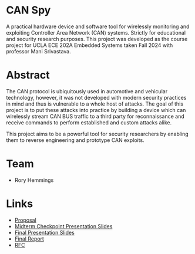 # CAN Spy

A practical hardware device and software tool for wirelessly monitoring and exploiting Controller Area Network (CAN) systems. Strictly for educational and security research purposes. This project was developed as the course project for UCLA ECE 202A Embedded Systems taken Fall 2024 with professor Mani Srivastava.

# Abstract

The CAN protocol is ubiquitously used in automotive and vehicular technology, however, it was not developed with modern security practices in mind and thus is vulnerable to a whole host of attacks. The goal of this project is to put these attacks into practice by building a device which can wirelessly stream CAN BUS traffic to a third party for reconnaissance and receive commands to perform established and custom attacks alike.

This project aims to be a powerful tool for security researchers by enabling them to reverse engineering and prototype CAN exploits.

# Team

- Rory Hemmings

# Links

- [Proposal](proposal)
- [Midterm Checkpoint Presentation Slides](https://docs.google.com/presentation/d/1n-uSZGRHBY1_UirP5JK-bZleSnxEKyPHQbpkVeXoZRA/edit?usp=sharing)
- [Final Presentation Slides](https://docs.google.com/presentation/d/1_Wyi8IJNu2JlXjtLVpOUpCHX8CuP_i6esAKe-fJg5Rk/edit?usp=sharing)
- [Final Report](report)
- [RFC](rfc)
